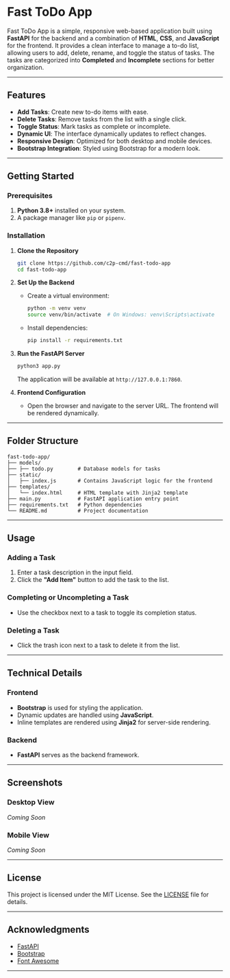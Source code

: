 # **Fast ToDo App**

Fast ToDo App is a simple, responsive web-based application built using **FastAPI** for the backend and a combination of **HTML**, **CSS**, and **JavaScript** for the frontend. It provides a clean interface to manage a to-do list, allowing users to add, delete, rename, and toggle the status of tasks. The tasks are categorized into **Completed** and **Incomplete** sections for better organization.

---

## **Features**

- **Add Tasks**: Create new to-do items with ease.
- **Delete Tasks**: Remove tasks from the list with a single click.
- **Toggle Status**: Mark tasks as complete or incomplete.
- **Dynamic UI**: The interface dynamically updates to reflect changes.
- **Responsive Design**: Optimized for both desktop and mobile devices.
- **Bootstrap Integration**: Styled using Bootstrap for a modern look.

---

## **Getting Started**

### **Prerequisites**

1. **Python 3.8+** installed on your system.
2. A package manager like `pip` or `pipenv`.

### **Installation**

1. **Clone the Repository**
   ```bash
   git clone https://github.com/c2p-cmd/fast-todo-app
   cd fast-todo-app
   ```

2. **Set Up the Backend**
   - Create a virtual environment:
     ```bash
     python -m venv venv
     source venv/bin/activate  # On Windows: venv\Scripts\activate
     ```
   - Install dependencies:
     ```bash
     pip install -r requirements.txt
     ```

3. **Run the FastAPI Server**
   ```bash
   python3 app.py
   ```
   The application will be available at `http://127.0.0.1:7860`.

4. **Frontend Configuration**
   - Open the browser and navigate to the server URL. The frontend will be rendered dynamically.

---

## **Folder Structure**

```
fast-todo-app/
├── models/
├── ├── todo.py        # Database models for tasks
├── static/
│   ├── index.js       # Contains JavaScript logic for the frontend
├── templates/
│   └── index.html     # HTML template with Jinja2 template
├── main.py            # FastAPI application entry point
├── requirements.txt   # Python dependencies
└── README.md          # Project documentation
```

---

## **Usage**

### **Adding a Task**
1. Enter a task description in the input field.
2. Click the **"Add Item"** button to add the task to the list.

### **Completing or Uncompleting a Task**
- Use the checkbox next to a task to toggle its completion status.

### **Deleting a Task**
- Click the trash icon next to a task to delete it from the list.

---

## **Technical Details**

### **Frontend**
- **Bootstrap** is used for styling the application.
- Dynamic updates are handled using **JavaScript**.
- Inline templates are rendered using **Jinja2** for server-side rendering.

### **Backend**
- **FastAPI** serves as the backend framework.

---

## **Screenshots**

### Desktop View
*Coming Soon*

### Mobile View
*Coming Soon*

---

## **License**

This project is licensed under the MIT License. See the [LICENSE](LICENSE) file for details.

---

## **Acknowledgments**

- [FastAPI](https://fastapi.tiangolo.com/) 
- [Bootstrap](https://getbootstrap.com/) 
- [Font Awesome](https://fontawesome.com/)

---